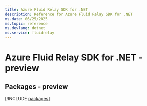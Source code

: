 ```yaml
---
title: Azure Fluid Relay SDK for .NET
description: Reference for Azure Fluid Relay SDK for .NET
ms.date: 06/25/2025
ms.topic: reference
ms.devlang: dotnet
ms.service: fluidrelay
---
```

# Azure Fluid Relay SDK for .NET - preview
## Packages - preview
[!INCLUDE [packages](fluid-relay-index.md)]